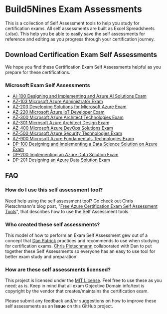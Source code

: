 # Build5Nines Exam Assessments

This is a collection of Self Assessment tools to help you study for certification exams. All self assessments are built as Excel Spreadsheets (.xlsx). This help you be able to easily save the self assessments for reference and editing as you progress through your certification journey.

## Download Certification Exam Self Assessments

We hope you find these Certification Exam Self Assessments helpful as you prepare for these certifications.

### Microsoft Exam Self Assessments

- [AI-100 Designing and Implementing and Azure AI Solutions Exam](Assessments/Exam-Msft-AI-100-Self-Assessment-Build5Nines.xlsx?raw=1)
- [AZ-103 Microsoft Azure Administrator Exam](Assessments/Exam-Msft-AZ-103-Self-Assessment-Build5Nines.xlsx?raw=1)
- [AZ-203 Developing Solutions for Microsoft Azure Exam](Assessments/Exam-Msft-AZ-203-Self-Assessment-Build5Nines.xlsx?raw=1)
- [AZ-220 Microsoft Azure IoT Developer Exam](Assessments/Exam-Msft-AZ-220-Self-Assessment-Build5Nines.xlsx?raw=1)
- [AZ-300 Microsoft Azure Architect Technologies Exam](Assessments/Exam-Msft-AZ-300-Self-Assessment-Build5Nines.xlsx?raw=1)
- [AZ-301 Microsoft Azure Architect Design Exam](Assessments/Exam-Msft-AZ-301-Self-Assessment-Build5Nines.xlsx?raw=1)
- [AZ-400 Microsoft Azure DevOps Solutions Exam](Assessments/Exam-Msft-AZ-400-Self-Assessment-Build5Nines.xlsx?raw=1)
- [AZ-500 Microsoft Azure Security Technologies Exam](Assessments/Exam-Msft-AZ-500-Self-Assessment-Build5Nines.xlsx?raw=1)
- [AZ-900 Microsoft Azure Fundamentals Technologies Exam](Assessments/Exam-Msft-AZ-900-Self-Assessment-Build5Nines.xlsx?raw=1)
- [DP-100 Designing and Implementing a Data Science Solution on Azure Exam](Assessments/Exam-Msft-DP-100-Self-Assessment-Build5Nines.xlsx?raw=1)
- [DP-200 Implementing an Azure Data Solution Exam](Assessments/Exam-Msft-DP-200-Self-Assessment-Build5Nines.xlsx?raw=1)
- [DP-201 Designing an Azure Data Solution Exam](Assessments/Exam-Msft-DP-201-Self-Assessment-Build5Nines.xlsx?raw=1)

## FAQ

### How do I use this self assessment tool?

Need help using the self assessment tool? Go check out Chris Pietschmann's blog post, "[Free Azure Certification Exam Self Assessment Tools](https://build5nines.com/free-oss-exam-self-assessment-tool/)", that describes how to use the Self Assessment tools.

### Who created these self assessments?

This model of how to perform an Exam Self Assessment gew out of a concept that [Dan Patrick](https://twitter.com/deltadan) practices and recommends to use when studying for certification exams. [Chris Pietschmann](https://pietschsoft.com) collaborated with Dan to put together these Self Assessments so everyone has an easy to use tool for better exam study and preparation!

### How are these self assessments licensed?

This project is licensed under the [MIT License](https://github.com/Build5Nines/exam-assessments/blob/master/LICENSE). Feel free to use these as you need; as is. Keep in mind that all exam Objective Domain info/text is copyright by the vendor that creates/maintains the certification exam.

Please submit any feedback and/or suggestions on how to improve these self assessments as an **Issue** on this GitHub project.
